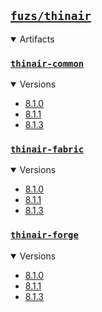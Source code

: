 ## [`fuzs/thinair`](.)

<details open>
<summary>Artifacts</summary>

### [`thinair-common`](./thinair-common)
<details open>
<summary>Versions</summary>

- [8.1.0](./thinair-common/8.1.0)
- [8.1.1](./thinair-common/8.1.1)
- [8.1.3](./thinair-common/8.1.3)
</details>

### [`thinair-fabric`](./thinair-fabric)
<details open>
<summary>Versions</summary>

- [8.1.0](./thinair-fabric/8.1.0)
- [8.1.1](./thinair-fabric/8.1.1)
- [8.1.3](./thinair-fabric/8.1.3)
</details>

### [`thinair-forge`](./thinair-forge)
<details open>
<summary>Versions</summary>

- [8.1.0](./thinair-forge/8.1.0)
- [8.1.1](./thinair-forge/8.1.1)
- [8.1.3](./thinair-forge/8.1.3)
</details>

</details>
